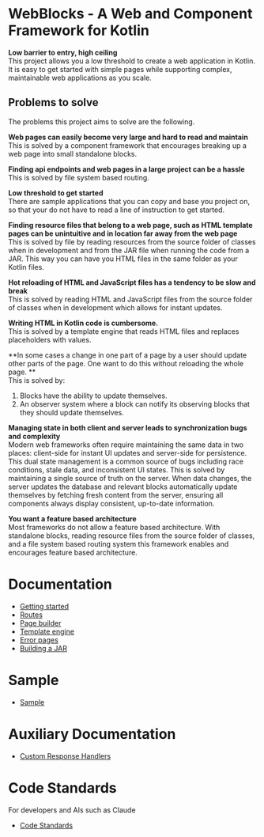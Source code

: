 # WebBlocks - A Web and Component Framework for Kotlin

**Low barrier to entry, high ceiling**  
This project allows you a low threshold to create a web application in Kotlin.
It is easy to get started with simple pages while supporting complex, maintainable web applications as you scale.


## Problems to solve
The problems this project aims to solve are the following.

**Web pages can easily become very large and hard to read and maintain**   
This is solved by a component framework that encourages breaking up a web page into small standalone blocks.

**Finding api endpoints and web pages in a large project can be a hassle**   
This is solved by file system based routing.

**Low threshold to get started**   
There are sample applications that you can copy and base you project on, so that your do not have 
to read a line of instruction to get started.

**Finding resource files that belong to a web page, such as HTML template pages can be unintuitive and in location far away from the web page**   
This is solved by file by reading resources from the source folder of classes when in development
and from the JAR file when running the code from a JAR. 
This way you can have you HTML files in the same folder as your Kotlin files.

**Hot reloading of HTML and JavaScript files has a tendency to be slow and break**   
This is solved by reading HTML and JavaScript files from the source folder of classes when in development which allows for instant updates.

**Writing HTML in Kotlin code is cumbersome.**  
This is solved by a template engine that reads HTML files and replaces placeholders with values.

**In some cases a change in one part of a page by a user should update other parts of the page. 
One want to do this without reloading the whole page. **   
This is solved by: 
1. Blocks have the ability to update themselves.
2. An observer system where a block can notify its observing blocks that they should update themselves.

**Managing state in both client and server leads to synchronization bugs and complexity**   
Modern web frameworks often require maintaining the same data in two places: client-side for instant UI updates and server-side for persistence. 
This dual state management is a common source of bugs including race conditions, stale data, and inconsistent UI states.
This is solved by maintaining a single source of truth on the server. 
When data changes, the server updates the database and relevant blocks automatically update themselves by fetching fresh content from the server, ensuring all components always display consistent, up-to-date information.

**You want a feature based architecture**   
Most frameworks do not allow a feature based architecture. With standalone blocks, 
reading resource files from the source folder of classes, 
and a file system based routing system this framework enables and encourages feature based architecture. 


# Documentation
- [Getting started](doc/user_doc/1_getting_started.md)
- [Routes](doc/user_doc/2_routes.md)
- [Page builder](doc/user_doc/4_page_builder.md)
- [Template engine](doc/user_doc/7_template_engine.md)
- [Error pages](doc/user_doc/8_error_pages.md)
- [Building a JAR](doc/user_doc/10_building_a_jar.md)

# Sample
- [Sample](src/main/kotlin/io/schinzel/sample/README.md)

# Auxiliary Documentation
- [Custom Response Handlers](doc/user_doc/11_custom_response_handlers.md)

# Code Standards
For developers and AIs such as Claude
- [Code Standards](doc/code_standards/code_standards_index.md)
